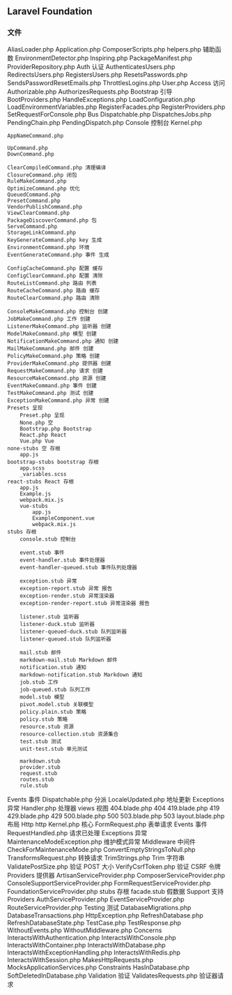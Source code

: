 ## Laravel Foundation

### 文件
AliasLoader.php
Application.php
ComposerScripts.php
helpers.php 辅助函数
EnvironmentDetector.php
Inspiring.php
PackageManifest.php
ProviderRepository.php
Auth 认证
    AuthenticatesUsers.php
    RedirectsUsers.php
    RegistersUsers.php
    ResetsPasswords.php
    SendsPasswordResetEmails.php
    ThrottlesLogins.php
    User.php
    Access 访问
        Authorizable.php
        AuthorizesRequests.php
Bootstrap 引导
    BootProviders.php
    HandleExceptions.php
    LoadConfiguration.php
    LoadEnvironmentVariables.php
    RegisterFacades.php
    RegisterProviders.php
    SetRequestForConsole.php
Bus 
    Dispatchable.php
    DispatchesJobs.php
    PendingChain.php
    PendingDispatch.php
Console 控制台
    Kernel.php

    AppNameCommand.php

    UpCommand.php
    DownCommand.php

    ClearCompiledCommand.php 清理编译
    ClosureCommand.php 闭包
    RuleMakeCommand.php
    OptimizeCommand.php 优化
    QueuedCommand.php
    PresetCommand.php 
    VendorPublishCommand.php
    ViewClearCommand.php
    PackageDiscoverCommand.php 包
    ServeCommand.php
    StorageLinkCommand.php
    KeyGenerateCommand.php key 生成
    EnvironmentCommand.php 环境
    EventGenerateCommand.php 事件 生成

    ConfigCacheCommand.php 配置 缓存
    ConfigClearCommand.php 配置 清除
    RouteListCommand.php 路由 列表
    RouteCacheCommand.php 路由 缓存
    RouteClearCommand.php 路由 清除

    ConsoleMakeCommand.php 控制台 创建
    JobMakeCommand.php 工作 创建
    ListenerMakeCommand.php 监听器 创建
    ModelMakeCommand.php 模型 创建
    NotificationMakeCommand.php 通知 创建
    MailMakeCommand.php 邮件 创建
    PolicyMakeCommand.php 策略 创建
    ProviderMakeCommand.php 提供器 创建
    RequestMakeCommand.php 请求 创建
    ResourceMakeCommand.php 资源 创建
    EventMakeCommand.php 事件 创建
    TestMakeCommand.php 测试 创建
    ExceptionMakeCommand.php 异常 创建
    Presets 呈现
        Preset.php 呈现
        None.php 空
        Bootstrap.php Bootstrap
        React.php React
        Vue.php Vue
    none-stubs 空 存根
        app.js
    bootstrap-stubs bootstrap 存根
        app.scss
        _variables.scss
    react-stubs React 存根
        app.js
        Example.js
        webpack.mix.js
        vue-stubs
            app.js
            ExampleComponent.vue
            webpack.mix.js
    stubs 存根
        console.stub 控制台

        event.stub 事件
        event-handler.stub 事件处理器
        event-handler-queued.stub 事件队列处理器

        exception.stub 异常
        exception-report.stub 异常 报告
        exception-render.stub 异常渲染器
        exception-render-report.stub 异常渲染器 报告

        listener.stub 监听器
        listener-duck.stub 监听器
        listener-queued-duck.stub 队列监听器
        listener-queued.stub 队列监听器

        mail.stub 邮件
        markdown-mail.stub Markdown 邮件
        notification.stub 通知
        markdown-notification.stub Markdown 通知
        job.stub 工作
        job-queued.stub 队列工作
        model.stub 模型
        pivot.model.stub 关联模型
        policy.plain.stub 策略
        policy.stub 策略
        resource.stub 资源
        resource-collection.stub 资源集合
        test.stub 测试
        unit-test.stub 单元测试

        markdown.stub
        provider.stub
        request.stub
        routes.stub
        rule.stub
Events 事件
    Dispatchable.php 分派
    LocaleUpdated.php 地址更新
Exceptions 异常
    Handler.php 处理器
    views 视图
        404.blade.php 404
        419.blade.php 419
        429.blade.php 429
        500.blade.php 500
        503.blade.php 503
        layout.blade.php 布局
Http http
    Kernel.php 核心
    FormRequest.php 表单请求
    Events 事件
        RequestHandled.php 请求已处理
    Exceptions 异常
        MaintenanceModeException.php 维护模式异常
    Middleware 中间件
        CheckForMaintenanceMode.php
        ConvertEmptyStringsToNull.php
        TransformsRequest.php 转换请求
        TrimStrings.php Trim 字符串
        ValidatePostSize.php 验证 POST 大小
        VerifyCsrfToken.php 验证 CSRF 令牌
Providers 提供器
    ArtisanServiceProvider.php
    ComposerServiceProvider.php
    ConsoleSupportServiceProvider.php
    FormRequestServiceProvider.php
    FoundationServiceProvider.php
stubs 存根
    facade.stub 假数据
Support 支持
    Providers
        AuthServiceProvider.php
        EventServiceProvider.php
        RouteServiceProvider.php
Testing 测试
    DatabaseMigrations.php
    DatabaseTransactions.php
    HttpException.php
    RefreshDatabase.php
    RefreshDatabaseState.php
    TestCase.php
    TestResponse.php
    WithoutEvents.php
    WithoutMiddleware.php
    Concerns
        InteractsWithAuthentication.php
        InteractsWithConsole.php
        InteractsWithContainer.php
        InteractsWithDatabase.php
        InteractsWithExceptionHandling.php
        InteractsWithRedis.php
        InteractsWithSession.php
        MakesHttpRequests.php
        MocksApplicationServices.php
    Constraints
        HasInDatabase.php
        SoftDeletedInDatabase.php
Validation 验证
    ValidatesRequests.php 验证器请求
